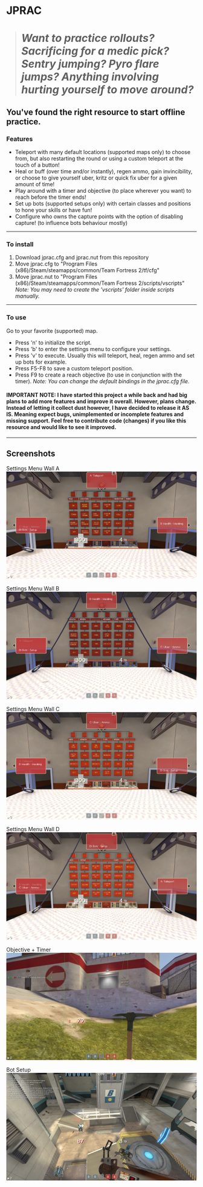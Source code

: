 # JPRAC
># *Want to practice rollouts? Sacrificing for a medic pick? Sentry jumping? Pyro flare jumps? Anything involving hurting yourself to move around?*
## You've found the right resource to start offline practice.

### Features
- Teleport with many default locations (supported maps only) to choose from, but also restarting the round or using a custom teleport at the touch of a button!
- Heal or buff (over time and/or instantly), regen ammo, gain invincibility, or choose to give yourself uber, kritz or quick fix uber for a given amount of time!
- Play around with a timer and objective (to place wherever you want) to reach before the timer ends!
- Set up bots (supported setups only) with certain classes and positions to hone your skills or have fun!
- Configure who owns the capture points with the option of disabling capture! (to influence bots behaviour mostly)

---

### To install

1.  Download jprac.cfg and jprac.nut from this repository
2.  Move jprac.cfg to "Program Files (x86)/Steam/steamapps/common/Team Fortress 2/tf/cfg"
3.  Move jprac.nut to "Program Files (x86)/Steam/steamapps/common/Team Fortress 2/scripts/vscripts"
*Note: You may need to create the 'vscripts' folder inside scripts manually.*

---

### To use

Go to your favorite (supported) map.
- Press 'n' to initialize the script.
- Press 'b' to enter the settings menu to configure your settings.
- Press 'v' to execute. Usually this will teleport, heal, regen ammo and set up bots for example.
- Press F5-F8 to save a custom teleport position.
- Press F9 to create a reach objective (to use in conjunction with the timer).
*Note: You can change the default bindings in the jprac.cfg file.*


#### IMPORTANT NOTE:  I have started this project a while back and had big plans to add more features and improve it overall. However, plans change. Instead of letting it collect dust however, I have decided to release it AS IS. Meaning expect bugs, unimplemented or incomplete features and missing support. Feel free to contribute code (changes) if you like this resource and would like to see it improved.

---

## Screenshots

Settings Menu Wall A
![Settings Menu Wall A](/readme_screens/20240821171443_1.jpg)

Settings Menu Wall B
![Settings Menu Wall B](/readme_screens/20240821171450_1.jpg)

Settings Menu Wall C
![Settings Menu Wall C](/readme_screens/20240821171455_1.jpg)

Settings Menu Wall D
![Settings Menu Wall D](/readme_screens/20240821171501_1.jpg)

Objective + Timer
![Objective + Timer](/readme_screens/20240821172608_1.jpg)

Bot Setup
![Bot Setup](/readme_screens/20240821173037_1.jpg)
